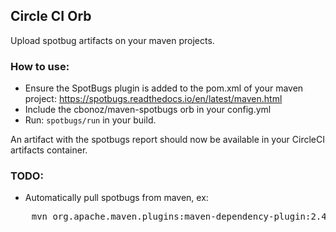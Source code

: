 Circle CI Orb
---

Upload spotbug artifacts on your maven projects.

### How to use:
* Ensure the SpotBugs plugin is added to the pom.xml of your maven project: https://spotbugs.readthedocs.io/en/latest/maven.html
* Include the cbonoz/maven-spotbugs orb in your config.yml
* Run: `spotbugs/run` in your build.

An artifact with the spotbugs report should now be available in your CircleCI artifacts container.

### TODO: 

* Automatically pull spotbugs from maven, ex:
<pre>
    mvn org.apache.maven.plugins:maven-dependency-plugin:2.4:get -DartifactId=com.github.spotbugs -DgroupId=spotbugs-maven-plugin -Dversion=3.1.11
</pre>
